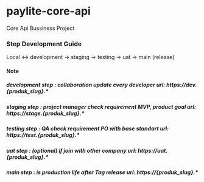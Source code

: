 # paylite-core-api
Core Api Bussiness Project
### Step Development Guide
Local <-> development -> staging -> testing -> uat -> main (release)
#### Note
##### development step : collaboration update every developer                url: https://dev.{produk_slug}.*
##### staging step     : project manager check requirement MVP, product goal url: https://stage.{produk_slug}.*
##### testing step     : QA check requirement PO with base standart          url: https://test.{produk_slug}.*
##### uat step         : (optional) if join with other company               url: https://uat.{produk_slug}.*
##### main step        : is production life after Tag release                url: https://{produk_slug}.*

